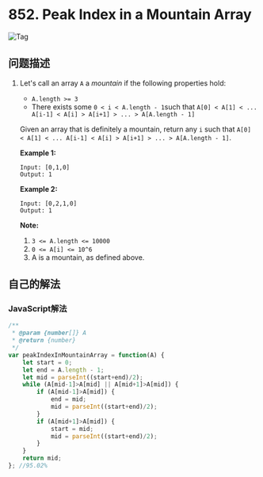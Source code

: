 # 852. Peak Index in a Mountain Array

![Tag](https://img.shields.io/badge/Tag-BinarySearch-brightgreen)

## 问题描述

1. Let's call an array `A` a *mountain* if the following properties hold:

   - `A.length >= 3`
   - There exists some `0 < i < A.length - 1`such that `A[0] < A[1] < ... A[i-1] < A[i] > A[i+1] > ... > A[A.length - 1]`

   Given an array that is definitely a mountain, return any `i` such that `A[0] < A[1] < ... A[i-1] < A[i] > A[i+1] > ... > A[A.length - 1]`.

   **Example 1:**

   ```
   Input: [0,1,0]
   Output: 1
   ```

   **Example 2:**

   ```
   Input: [0,2,1,0]
   Output: 1
   ```

   **Note:**

   1. `3 <= A.length <= 10000`
   2. `0 <= A[i] <= 10^6`
   3. A is a mountain, as defined above.

## 自己的解法

### JavaScript解法

```js
/**
 * @param {number[]} A
 * @return {number}
 */
var peakIndexInMountainArray = function(A) {
    let start = 0;
    let end = A.length - 1;
    let mid = parseInt((start+end)/2);
    while (A[mid-1]>A[mid] || A[mid+1]>A[mid]) {
        if (A[mid-1]>A[mid]) {
            end = mid;
            mid = parseInt((start+end)/2);
        }
        if (A[mid+1]>A[mid]) {
            start = mid;
            mid = parseInt((start+end)/2);
        }
    }
    return mid;
}; //95.02%
```

